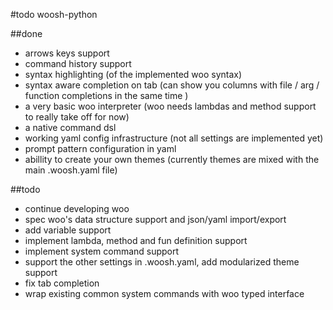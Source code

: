 #todo woosh-python

##done

* arrows keys support 
* command history support
* syntax highlighting (of the implemented woo syntax)
* syntax aware completion on tab (can show you columns with file / arg / function completions in the same time )
* a very basic woo interpreter (woo needs lambdas and method support to really take off for now)
* a native command dsl 
* working yaml config infrastructure (not all settings are implemented yet)
* prompt pattern configuration in yaml
* abillity to create your own themes (currently themes are mixed with the main .woosh.yaml file)

##todo

* continue developing woo
* spec woo's data structure support and json/yaml import/export
* add variable support
* implement lambda, method and fun definition support
* implement system command support 
* support the other settings in .woosh.yaml, add modularized theme support
* fix tab completion
* wrap existing common system commands with woo typed interface


